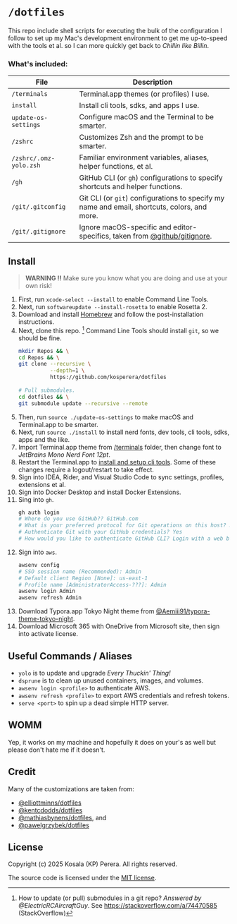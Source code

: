 # `/dotfiles`

This repo include shell scripts for executing the bulk of the configuration I follow to set up my Mac's development environment to get me up-to-speed with the tools et al. so I can more quickly get back to *Chillin like Billin*.

### What's included:

| File                   | Description                                                  |
| ---------------------- | ------------------------------------------------------------ |
| `/terminals`           | Terminal.app themes (or profiles) I use.                     |
| `install`              | Install cli tools, sdks, and apps I use.                     |
| `update-os-settings`   | Configure macOS and the Terminal to be smarter.              |
| `/zshrc`               | Customizes Zsh and the prompt to be smarter.                 |
| `/zshrc/.omz-yolo.zsh` | Familiar environment variables, aliases, helper functions, et al. |
| `/gh`                  | GitHub CLI (or `gh`) configurations to specify shortcuts and helper functions. |
| `/git/.gitconfig`      | Git CLI (or `git`) configurations to specify my name and email, shortcuts, colors, and more. |
| `/git/.gitignore`      | Ignore macOS-specific and editor-specifics, taken from [@github/gitignore](https://github.com/github/gitignore). |

## Install

> **WARNING :bangbang:** Make sure you know what you are doing and use at your own risk!

1. First, run `xcode-select --install` to enable Command Line Tools.
2. Next, run `softwareupdate --install-rosetta` to enable Rosetta 2.
3. Download and install [Homebrew](https://github.com/Homebrew/brew/releases) and follow the post-installation instructions.
4. Next, clone this repo. [^git_sm_tip1] Command Line Tools should install `git`, so we should be fine.
   ```bash
   mkdir Repos && \
   cd Repos && \
   git clone --recursive \
             --depth=1 \
             https://github.com/kosperera/dotfiles
             
   # Pull submodules.
   cd dotfiles && \
   git submodule update --recursive --remote
   ```
5. Then, run `source ./update-os-settings` to make macOS and Terminal.app to be smarter.
6. Next, run `source ./install` to install nerd fonts, dev tools, cli tools, sdks, apps and the like.
7. Import Terminal.app theme from [/terminals](/terminals) folder, then change font to *JetBrains Mono Nerd Font 12pt*.
8. Restart the Terminal.app to [install and setup cli tools](.zshrc). Some of these changes require a logout/restart to take effect.
9. Sign into IDEA, Rider, and Visual Studio Code to sync settings, profiles, extensions et al.
10. Sign into Docker Desktop and install Docker Extensions.
11. Sing into `gh`.
    ```bash
    gh auth login
    # Where do you use GitHub?? GitHub.com
    # What is your preferred protocol for Git operations on this host? HTTPS
    # Authenticate Git with your GitHub credentials? Yes
    # How would you like to authenticate GitHub CLI? Login with a web browser
    ```
12. Sign into `aws`.
    ```bash
    awsenv config
    # SSO session name (Recommended): Admin
    # Default client Region [None]: us-east-1
    # Profile name [AdministratorAccess-???]: Admin
    awsenv login Admin
    awsenv refresh Admin
    ```
14. Download Typora.app Tokyo Night theme from [@Aemiii91/typora-theme-tokyo-night](https://github.com/Aemiii91/typora-theme-tokyo-night).
15. Download Microsoft 365 with OneDrive from Microsoft site, then sign into activate license.

[^git_sm_tip1]: How to update (or pull) submodules in a git repo? *Answered by @ElectricRCAircraftGuy*. See https://stackoverflow.com/a/74470585 (StackOverflow)

## Useful Commands / Aliases

- `yolo` is to update and upgrade *Every Thuckin' Thing!*
- `dsprune` is to clean up unused containers, images, and volumes.
- `awsenv login <profile>` to authenticate AWS.
- `awsenv refresh <profile>` to export AWS credentials and refresh tokens.
- `serve <port>` to spin up a dead simple HTTP server.

## WOMM

Yep, it works on my machine and hopefully it does on your's as well but please don't hate me if it doesn't.

## Credit

Many of the customizations are taken from:
- [@elliottminns/dotfiles](https://github.com/elliottminns/dotfiles)
- [@kentcdodds/dotfiles](https://github.com/kentcdodds/dotfiles)
- [@mathiasbynens/dotfiles](https://github.com/mathiasbynens/dotfiles), and
- [@pawelgrzybek/dotfiles](https://github.com/pawelgrzybek/dotfiles)

## License

Copyright (c)​ 2025 Kosala (KP) Perera. All rights reserved.

The source code is licensed under the [MIT license](#MIT-1-ov-file).
